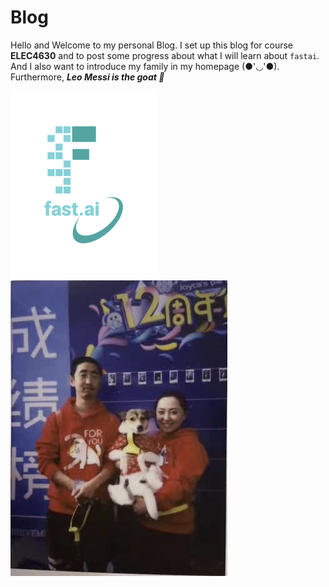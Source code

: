 # Blog

Hello and Welcome to my personal Blog.
I set up this blog for course **ELEC4630** and to post some progress about what I will learn about `fastai`.
And I also want to introduce my family in my homepage (●'◡'●). Furthermore, ***Leo Messi is the goat 🐏***

![Image of fast.ai logo](images/logo.png)
![Image of fast.ai logo](images/new.jpg)

 

